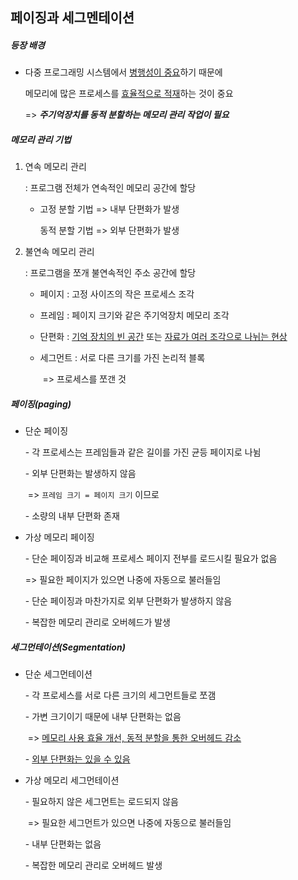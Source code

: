 ## 페이징과 세그멘테이션



##### 등장 배경

- 다중 프로그래밍 시스템에서 <u>병행성이 중요</u>하기 때문에

  메모리에 많은 프로세스를 <u>효율적으로 적재</u>하는 것이 중요

  => ***주기억장치를 동적 분할하는 메모리 관리 작업이 필요***



##### 메모리 관리 기법

1. 연속 메모리 관리

   : 프로그램 전체가 연속적인 메모리 공간에 할당

   - 고정 분할 기법 => 내부 단편화가 발생

     동적 분할 기법 => 외부 단편화가 발생



2. 불연속 메모리 관리

   : 프로그램을 쪼개 불연속적인 주소 공간에 할당

   - 페이지 : 고정 사이즈의 작은 프로세스 조각

   - 프레임 : 페이지 크기와 같은 주기억장치 메모리 조각

   - 단편화 : <u>기억 장치의 빈 공간</u> 또는 <u>자료가 여러 조각으로 나뉘는 현상</u>

   - 세그먼트 : 서로 다른 크기를 가진 논리적 블록

     ​                   => 프로세스를 쪼갠 것



##### 페이징(paging)

- 단순 페이징

  \- 각 프로세스는 프레임들과 같은 길이를 가진 균등 페이지로 나뉨

  \- 외부 단편화는 발생하지 않음

  ​	=> `프레임 크기 = 페이지 크기` 이므로

  \- 소량의 내부 단편화 존재

  

- 가상 메모리 페이징

  \- 단순 페이징과 비교해 프로세스 페이지 전부를 로드시킬 필요가 없음

     => 필요한 페이지가 있으면 나중에 자동으로 불러들임

  \- 단순 페이징과 마찬가지로 외부 단편화가 발생하지 않음

  \- 복잡한 메모리 관리로 오버헤드가 발생





##### 세그먼테이션(Segmentation)

- 단순 세그먼테이션

  \- 각 프로세스를 서로 다른 크기의 세그먼트들로 쪼갬

  \- 가변 크기이기 때문에 내부 단편화는 없음

  ​	=> <u>메모리 사용 효율 개선, 동적 분할을 통한 오버헤드 감소</u>

  \- <u>외부 단편화는 있을 수 있음</u>



- 가상 메모리 세그먼테이션

  \- 필요하지 않은 세그먼트는 로드되지 않음

  ​	=> 필요한 세그먼트가 있으면 나중에 자동으로 불러들임

  \- 내부 단편화는 없음

  \- 복잡한 메모리 관리로 오버헤드 발생